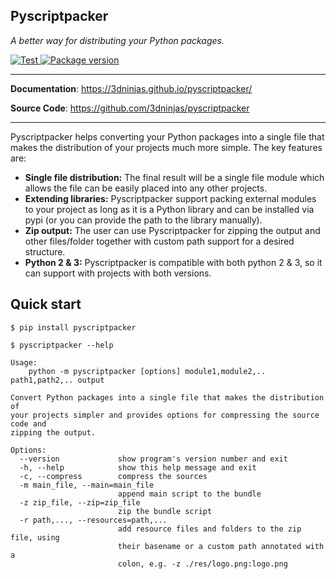 Pyscriptpacker
---

_A better way for distributing your Python packages._

<p align="left">
    <a href="https://github.com/3dninjas/pyscriptpacker/actions/workflows/unittests.yaml" target="_blank">
        <img src="https://github.com/3dninjas/pyscriptpacker/actions/workflows/unittests.yaml/badge.svg" alt="Test">
    </a>
    <a href="https://pypi.org/project/pyscriptpacker/" target="_blank">
        <img src="https://img.shields.io/pypi/v/pyscriptpacker?color=%2334D058&label=pypi%20package" alt="Package version">
    </a>
</p>

---

**Documentation**: <a href="https://3dninjas.github.io/pyscriptpacker/" target="_blank">https://3dninjas.github.io/pyscriptpacker/</a>

**Source Code**: <a href="https://github.com/3dninjas/pyscriptpacker" target="_blank">https://github.com/3dninjas/pyscriptpacker</a>

---

Pyscriptpacker helps converting your Python packages into a single file that makes the distribution of your projects much more simple.
The key features are:

- **Single file distribution:** The final result will be a single file module which allows the file can be easily placed into any other projects.
- **Extending libraries:** Pyscriptpacker support packing external modules to your project as long as it is a Python library and can be installed via pypi (or you can provide the path to the library manually).
- **Zip output:** The user can use Pyscriptpacker for zipping the output and other files/folder together with custom path support for a desired structure.
- **Python 2 & 3:** Pyscriptpacker is compatible with both python 2 & 3, so it can support with projects with both versions.

## Quick start

``` console
$ pip install pyscriptpacker

$ pyscriptpacker --help

Usage: 
    python -m pyscriptpacker [options] module1,module2,.. path1,path2,.. output

Convert Python packages into a single file that makes the distribution of
your projects simpler and provides options for compressing the source code and
zipping the output.

Options:
  --version             show program's version number and exit
  -h, --help            show this help message and exit
  -c, --compress        compress the sources
  -m main_file, --main=main_file
                        append main script to the bundle
  -z zip_file, --zip=zip_file
                        zip the bundle script
  -r path,..., --resources=path,...
                        add resource files and folders to the zip file, using
                        their basename or a custom path annotated with a
                        colon, e.g. -z ./res/logo.png:logo.png
```
